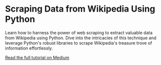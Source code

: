 # Scraping Data from Wikipedia Using Python

Learn how to harness the power of web scraping to extract valuable data from Wikipedia using Python. Dive into the intricacies of this technique and leverage Python's robust libraries to scrape Wikipedia's treasure trove of information effortlessly. 

[Read the full tutorial on Medium](https://medium.com/@navalesnahuel/scraping-data-from-wikipedia-using-python-3af11679ccc8)
